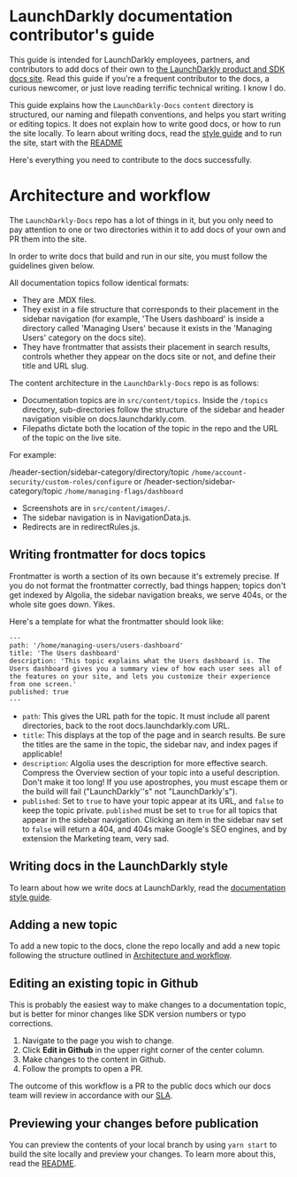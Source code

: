# LaunchDarkly documentation contributor's guide

This guide is intended for LaunchDarkly employees, partners, and contributors to add docs of their own to [the LaunchDarkly product and SDK docs site](docs.launchdarkly.com). Read this guide if you're a frequent contributor to the docs, a curious newcomer, or just love reading terrific technical writing. I know I do.

This guide explains how the `LaunchDarkly-Docs` `content` directory is structured, our naming and filepath conventions, and helps you start writing or editing topics. It does not explain how to write good docs, or how to run the site locally. To learn about writing docs, read the [style guide](style-guide.md) and to run the site, start with the [README](readme.md)

Here's everything you need to contribute to the docs successfully.

# Architecture and workflow

The `LaunchDarkly-Docs` repo has a lot of things in it, but you only need to pay attention to one or two directories within it to add docs of your own and PR them into the site. 

In order to write docs that build and run in our site, you must follow the guidelines given below.

All documentation topics follow identical formats:

* They are .MDX files.
* They exist in a file structure that corresponds to their placement in the sidebar navigation (for example, 'The Users dashboard' is inside a directory called 'Managing Users' because it exists in the 'Managing Users' category on the docs site).
* They have frontmatter that assists their placement in search results, controls whether they appear on the docs site or not, and define their title and URL slug.

The content architecture in the `LaunchDarkly-Docs` repo is as follows:

* Documentation topics are in `src/content/topics`. Inside the `/topics` directory, sub-directories follow the structure of the sidebar and header navigation visible on docs.launchdarkly.com. 
* Filepaths dictate both the location of the topic in the repo and the URL of the topic on the live site.

 For example:

 /header-section/sidebar-category/directory/topic 
 `/home/account-security/custom-roles/configure`
 or
 /header-section/sidebar-category/topic
 `/home/managing-flags/dashboard`
* Screenshots are in `src/content/images/`.
* The sidebar navigation is in NavigationData.js. 
* Redirects are in redirectRules.js.

## Writing frontmatter for docs topics

Frontmatter is worth a section of its own because it's extremely precise. If you do not format the frontmatter correctly, bad things happen; topics don't get indexed by Algolia, the sidebar navigation breaks, we serve 404s, or the whole site goes down. Yikes.

Here's a template for what the frontmatter should look like:

```
---
path: '/home/managing-users/users-dashboard'
title: 'The Users dashboard'
description: 'This topic explains what the Users dashboard is. The Users dashboard gives you a summary view of how each user sees all of the features on your site, and lets you customize their experience from one screen.'
published: true
---
```

* `path`: This gives the URL path for the topic. It must include all parent directories, back to the root docs.launchdarkly.com URL.
* `title`: This displays at the top of the page and in search results. Be sure the titles are the same in the topic, the sidebar nav, and index pages if applicable!
* `description`: Algolia uses the description for more effective search. Compress the Overview section of your topic into a useful description. Don't make it too long! If you use apostrophes, you must escape them or the build will fail ("LaunchDarkly''s" not "LaunchDarkly's").
* `published`: Set to `true` to have your topic appear at its URL, and `false` to keep the topic private. `published` must be set to `true` for all topics that appear in the sidebar navigation. Clicking an item in the sidebar nav set to `false` will return a 404, and 404s make Google's SEO engines, and by extension the Marketing team, very sad.

## Writing docs in the LaunchDarkly style

To learn about how we write docs at LaunchDarkly, read the [documentation style guide](style-guide.md).

## Adding a new topic

To add a new topic to the docs, clone the repo locally and add a new topic following the structure outlined in [Architecture and workflow](#architecture-and-workflow). 

## Editing an existing topic in Github

This is probably the easiest way to make changes to a documentation topic, but is better for minor changes like SDK version numbers or typo corrections.

1. Navigate to the page you wish to change.
2. Click **Edit in Github** in the upper right corner of the center column.
3. Make changes to the content in Github.
4. Follow the prompts to open a PR.

The outcome of this workflow is a PR to the public docs which our docs team will review in accordance with our [SLA](readme.md#the-launchdarkly-docs-service-level-agreement).

## Previewing your changes before publication

You can preview the contents of your local branch by using `yarn start` to build the site locally and preview your changes. To learn more about this, read the [README](readme.md).